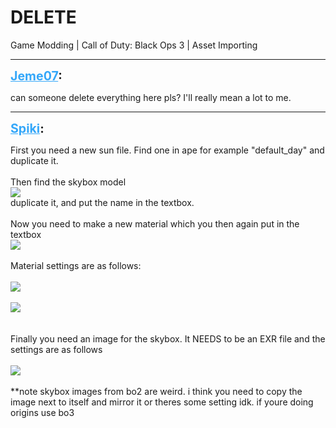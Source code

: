 # DELETE
Game Modding | Call of Duty: Black Ops 3 | Asset Importing

---
<strong style="font-size: 1.4em;"><span style="text-decoration: underline;text-decoration-color: #34a7f9;"><span style="color:#34a7f9;">Jeme07</span></span>:</strong>

<p>can someone delete everything here pls? I&#39;ll really mean a lot to me.</p>

---
<strong style="font-size: 1.4em;"><span style="text-decoration: underline;text-decoration-color: #34a7f9;"><span style="color:#34a7f9;">Spiki</span></span>:</strong>

<p>First you need a new sun file. Find one in ape for example &quot;default_day&quot; and duplicate it.<br /><br />Then find the skybox model <br /><img style="max-width: 500px;" src="{{ '/wiki/threads/assets/a.801.png' | relative_url }}"><br />duplicate it, and put the name  in the textbox.<br /><br />Now you need to make a new material which you then again put in the textbox<br /><img style="max-width: 500px;" src="{{ '/wiki/threads/assets/a.802.png' | relative_url }}"><br /><br />Material settings are as follows:<br /><br /><img style="max-width: 500px;" src="{{ '/wiki/threads/assets/a.803.png' | relative_url }}"><br /><br /><img style="max-width: 500px;" src="{{ '/wiki/threads/assets/a.804.png' | relative_url }}"><br /><br /><br />Finally you need an image for the skybox. It NEEDS to be an EXR file and the settings are as follows<br /><br /><img style="max-width: 500px;" src="{{ '/wiki/threads/assets/a.805.png' | relative_url }}"><br /><br />**note skybox images from bo2 are weird. i think you need to copy the image next to itself and mirror it or theres some setting idk. if youre doing origins use bo3</p>
